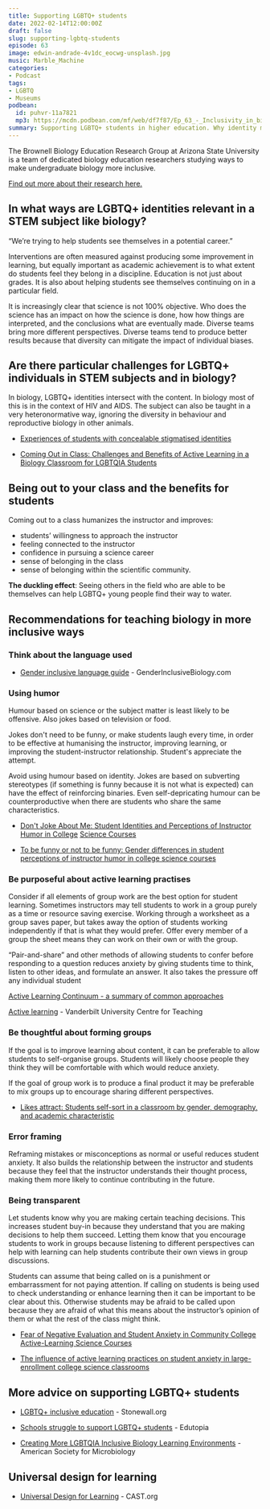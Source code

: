 ```yaml
---
title: Supporting LGBTQ+ students
date: 2022-02-14T12:00:00Z
draft: false
slug: supporting-lgbtq-students
episode: 63
image: edwin-andrade-4v1dc_eocwg-unsplash.jpg
music: Marble_Machine
categories:
- Podcast
tags:
- LGBTQ
- Museums
podbean:
  id: puhvr-11a7821
  mp3: https://mcdn.podbean.com/mf/web/df7f87/Ep_63_-_Inclusivity_in_biology_education9kah1.mp3
summary: Supporting LGBTQ+ students in higher education. Why identity matters in STEM, the positive impacts of an instructor choosing to be out, and reducing anxiety in active learning practices.
---
```


The Brownell Biology Education Research Group at Arizona State University is a team of dedicated biology education researchers studying ways to make undergraduate biology more inclusive.

[Find out more about their research here.](https://sebbers.wixsite.com/biology-ed-lab)

## In what ways are LGBTQ+ identities relevant in a STEM subject like biology?

“We’re trying to help students see themselves in a potential career.”

Interventions are often measured against producing some improvement in learning, but equally important as academic achievement is to what extent do students feel they belong in a discipline. Education is not just about grades. It is also about helping students see themselves continuing on in a particular field.

It is increasingly clear that science is not 100% objective. Who does the science has an impact on how the science is done, how how things are interpreted, and the conclusions what are eventually made. Diverse teams bring more different perspectives. Diverse teams tend to produce better results because that diversity can mitigate the impact of individual biases.

## Are there particular challenges for LGBTQ+ individuals in STEM subjects and in biology?

In biology, LGBTQ+ identities intersect with the content. In biology most of this is in the context of HIV and AIDS. The subject can also be taught in a very heteronormative way, ignoring the diversity in behaviour and reproductive biology in other animals.

- [Experiences of students with concealable stigmatised identities](https://stemeducationjournal.springeropen.com/articles/10.1186/s40594-020-00216-5)  
    
- [Coming Out in Class: Challenges and Benefits of Active Learning in a Biology Classroom for LGBTQIA Students](https://www.lifescied.org/doi/10.1187/cbe.16-01-0074)

## Being out to your class and the benefits for students

Coming out to a class humanizes the instructor and improves:

- students’ willingness to approach the instructor
- feeling connected to the instructor
- confidence in pursuing a science career
- sense of belonging in the class
- sense of belonging within the scientific community.

**The duckling effect**: Seeing others in the field who are able to be themselves can help LGBTQ+ young people find their way to water.

## Recommendations for teaching biology in more inclusive ways

### Think about the language used

- [Gender inclusive language guide](https://www.genderinclusivebiology.com/bettersciencelanguage) - GenderInclusiveBiology.com

### Using humor

Humour based on science or the subject matter is least likely to be offensive. Also jokes based on television or food.

Jokes don't need to be funny, or make students laugh every time, in order to be effective at humanising the instructor, improving learning, or improving the student-instructor relationship. Student's appreciate the attempt.

Avoid using humour based on identity. Jokes are based on subverting stereotypes (if something is funny because it is not what is expected) can have the effect of reinforcing binaries. Even self-depricating humour can be counterproductive when there are students who share the same characteristics.

- [Don't Joke About Me: Student Identities and Perceptions of Instructor Humor in College](https://www.ncbi.nlm.nih.gov/pmc/articles/PMC7148142/) [Science Courses](https://www.ncbi.nlm.nih.gov/pmc/articles/PMC7148142/)  
    
- [To be funny or not to be funny: Gender differences in student perceptions of instructor humor in college science courses](https://journals.plos.org/plosone/article/file?id=10.1371/journal.pone.0201258&type=printable)

### Be purposeful about active learning practises

Consider if all elements of group work are the best option for student learning. Sometimes instructors may tell students to work in a group purely as a time or resource saving exercise. Working through a worksheet as a group saves paper, but takes away the option of students working independently if that is what they would prefer. Offer every member of a group the sheet means they can work on their own or with the group.

“Pair-and-share” and other methods of allowing students to confer before responding to a question reduces anxiety by giving students time to think, listen to other ideas, and formulate an answer. It also takes the pressure off any individual student

[Active Learning Continuum - a summary of common approaches](https://crlt.umich.edu/sites/default/files/Active_Learning_Continuum_CRLT.pdf)

[Active learning](https://cft.vanderbilt.edu/guides-sub-pages/active-learning/) - Vanderbilt University Centre for Teaching

### Be thoughtful about forming groups

If the goal is to improve learning about content, it can be preferable to allow students to self-organise groups. Students will likely choose people they think they will be comfortable with which would reduce anxiety.

If the goal of group work is to produce a final product it may be preferable to mix groups up to encourage sharing different perspectives.

- [Likes attract: Students self-sort in a classroom by gender, demography, and academic characteristic](https://www.researchgate.net/profile/Scott-Freeman/publication/317022036_Likes_attract_Students_self-sort_in_a_classroom_by_gender_demography_and_academic_characteristics/links/5a4ea02caca2726172bbcc5b/Likes-attract-Students-self-sort-in-a-classroom-by-gender-demography-and-academic-characteristics.pdf)

### Error framing

Reframing mistakes or misconceptions as normal or useful reduces student anxiety. It also builds the relationship between the instructor and students because they feel that the instructor understands their thought process, making them more likely to continue contributing in the future.

### Being transparent

Let students know why you are making certain teaching decisions. This increases student buy-in because they understand that you are making decisions to help them succeed. Letting them know that you encourage students to work in groups because listening to different perspectives can help with learning can help students contribute their own views in group discussions.

Students can assume that being called on is a punishment or embarrassment for not paying attention. If calling on students is being used to check understanding or enhance learning then it can be important to be clear about this. Otherwise students may be afraid to be called upon because they are afraid of what this means about the instructor’s opinion of them or what the rest of the class might think.

- [Fear of Negative Evaluation and Student Anxiety in Community College Active-Learning Science Courses](https://www.lifescied.org/doi/pdf/10.1187/cbe.19-09-0186)  
    
- [The influence of active learning practices on student anxiety in large-enrollment college science classrooms](https://link.springer.com/article/10.1186/s40594-018-0123-6)

## More advice on supporting LGBTQ+ students

- [LGBTQ+ inclusive education](https://www.stonewall.org.uk/lgbtq-inclusive-education-everything-you-need-know) - Stonewall.org  
    
- [Schools struggle to support LGBTQ+ students](https://www.edutopia.org/article/schools-struggle-support-lgbtq-students) - Edutopia  
    
- [Creating More LGBTQIA Inclusive Biology Learning Environments](https://asm.org/Articles/2021/September/Creating-more-LGBTQIA-inclusive-biology-learning-e) \- American Society for Microbiology

## Universal design for learning

- [Universal Design for Learning](https://www.cast.org/impact/universal-design-for-learning-udl) - CAST.org
